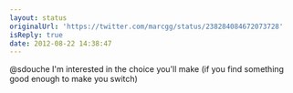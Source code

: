```yaml
---
layout: status
originalUrl: 'https://twitter.com/marcgg/status/238284084672073728'
isReply: true
date: 2012-08-22 14:38:47
---
```


@sdouche I'm interested in the choice you'll make (if you find something good enough to make you switch)
